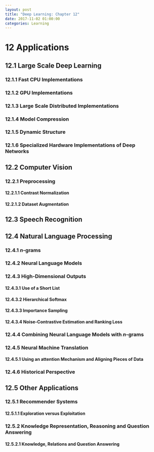 ```yaml
---
layout: post
title: "Deep Learning: Chapter 12"
date: 2017-11-02 01:00:00
categories: Learning
---
```


# 12 Applications

## 12.1 Large Scale Deep Learning

### 12.1.1 Fast CPU Implementations

### 12.1.2 GPU Implementations

### 12.1.3 Large Scale Distributed Implementations

### 12.1.4 Model Compression

### 12.1.5 Dynamic Structure

### 12.1.6 Specialized Hardware Implementations of Deep Networks

## 12.2 Computer Vision

### 12.2.1 Preprocessing

#### 12.2.1.1 Contrast Normalization

#### 12.2.1.2 Dataset Augmentation

## 12.3 Speech Recognition

## 12.4 Natural Language Processing

### 12.4.1 $n$-grams

### 12.4.2 Neural Language Models

### 12.4.3 High-Dimensional Outputs

#### 12.4.3.1 Use of a Short List

#### 12.4.3.2 Hierarchical Softmax

#### 12.4.3.3 Importance Sampling

#### 12.4.3.4 Noise-Contrastive Estimation and Ranking Loss

### 12.4.4 Combining Neural Language Models with $n$-grams

### 12.4.5 Neural Machine Translation

#### 12.4.5.1 Using an attention Mechanism and Aligning Pieces of Data

### 12.4.6 Historical Perspective

## 12.5 Other Applications 

### 12.5.1 Recommender Systems

#### 12.5.1.1 Exploration versus Exploitation

### 12.5.2 Knowledge Representation, Reasoning and Question Answering

#### 12.5.2.1 Knowledge, Relations and Question Answering







